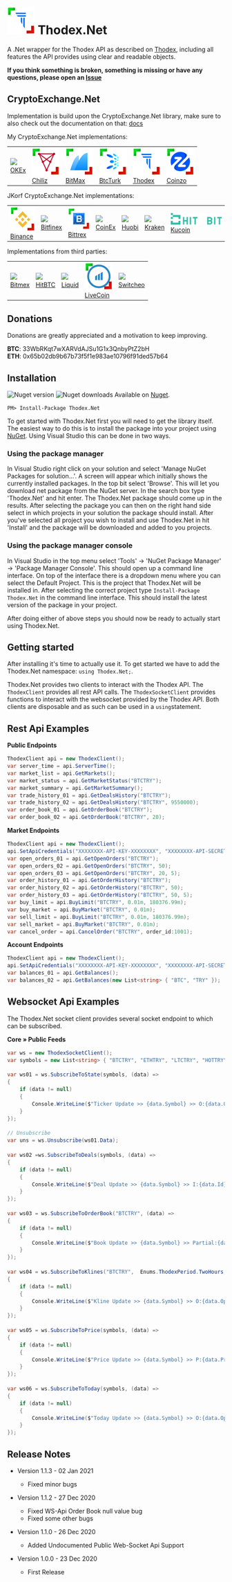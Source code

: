 ﻿# ![Icon](https://github.com/burakoner/Thodex.Net/blob/master/Thodex.Net/Icon/icon.png?raw=true) Thodex.Net 

A .Net wrapper for the Thodex API as described on [Thodex](https://api.thodex.com), including all features the API provides using clear and readable objects.

**If you think something is broken, something is missing or have any questions, please open an [Issue](https://github.com/burakoner/Thodex.Net/issues)**

## CryptoExchange.Net
Implementation is build upon the CryptoExchange.Net library, make sure to also check out the documentation on that: [docs](https://github.com/JKorf/CryptoExchange.Net)

My CryptoExchange.Net implementations:
<table>
<tr>
<td><a href="https://github.com/burakoner/OKEx.Net"><img src="https://github.com/burakoner/OKEx.Net/blob/master/Okex.Net/Icon/icon.png?raw=true"></a>
<br />
<a href="https://github.com/burakoner/OKEx.Net">OKEx</a>
</td>
<td><a href="https://github.com/burakoner/Chiliz.Net"><img src="https://github.com/burakoner/Chiliz.Net/blob/master/Chiliz.Net/Icon/icon.png?raw=true"></a>
<br />
<a href="https://github.com/burakoner/Chiliz.Net">Chiliz</a>
</td>
<td><a href="https://github.com/burakoner/BitMax.Net"><img src="https://github.com/burakoner/BitMax.Net/blob/master/BitMax.Net/Icon/icon.png?raw=true"></a>
<br />
<a href="https://github.com/burakoner/BitMax.Net">BitMax</a>
</td>
<td><a href="https://github.com/burakoner/BtcTurk.Net"><img src="https://github.com/burakoner/BtcTurk.Net/blob/master/BtcTurk.Net/Icon/icon.png?raw=true"></a>
<br />
<a href="https://github.com/burakoner/BtcTurk.Net">BtcTurk</a>
</td>
<td><a href="https://github.com/burakoner/Thodex.Net"><img src="https://github.com/burakoner/Thodex.Net/blob/master/Thodex.Net/Icon/icon.png?raw=true"></a>
<br />
<a href="https://github.com/burakoner/Thodex.Net">Thodex</a>
</td>
<td><a href="https://github.com/burakoner/Coinzo.Net"><img src="https://github.com/burakoner/Coinzo.Net/blob/master/Coinzo.Net/Icon/icon.png?raw=true"></a>
<br />
<a href="https://github.com/burakoner/Coinzo.Net">Coinzo</a>
</td>
</tr>
</table>

JKorf CryptoExchange.Net implementations:
<table>
<tr>
<td><a href="https://github.com/JKorf/Binance.Net"><img src="https://github.com/JKorf/Binance.Net/blob/master/Binance.Net/Icon/icon.png?raw=true"></a>
<br />
<a href="https://github.com/JKorf/Binance.Net">Binance</a>
</td>
<td><a href="https://github.com/JKorf/Bitfinex.Net"><img src="https://github.com/JKorf/Bitfinex.Net/blob/master/Bitfinex.Net/Icon/icon.png?raw=true"></a>
<br />
<a href="https://github.com/JKorf/Bitfinex.Net">Bitfinex</a>
</td>
<td><a href="https://github.com/JKorf/Bittrex.Net"><img src="https://github.com/JKorf/Bittrex.Net/blob/master/Bittrex.Net/Icon/icon.png?raw=true"></a>
<br />
<a href="https://github.com/JKorf/Bittrex.Net">Bittrex</a>
</td>
<td><a href="https://github.com/JKorf/CoinEx.Net"><img src="https://github.com/JKorf/CoinEx.Net/blob/master/CoinEx.Net/Icon/icon.png?raw=true"></a>
<br />
<a href="https://github.com/JKorf/CoinEx.Net">CoinEx</a>
</td>
<td><a href="https://github.com/JKorf/Huobi.Net"><img src="https://github.com/JKorf/Huobi.Net/blob/master/Huobi.Net/Icon/icon.png?raw=true"></a>
<br />
<a href="https://github.com/JKorf/Huobi.Net">Huobi</a>
</td>
<td><a href="https://github.com/JKorf/Kraken.Net"><img src="https://github.com/JKorf/Kraken.Net/blob/master/Kraken.Net/Icon/icon.png?raw=true"></a>
<br />
<a href="https://github.com/JKorf/Kraken.Net">Kraken</a>
</td>
<td><a href="https://github.com/JKorf/Kucoin.Net"><img src="https://github.com/JKorf/Kucoin.Net/blob/master/Kucoin.Net/Icon/icon.png?raw=true"></a>
<br />
<a href="https://github.com/JKorf/Kucoin.Net">Kucoin</a>
</td>
</tr>
</table>

Implementations from third parties:
<table>
<tr>
<td><a href="https://github.com/ridicoulous/Bitmex.Net"><img src="https://github.com/ridicoulous/Bitmex.Net/blob/master/Bitmex.Net/Icon/icon.png"></a>
<br />
<a href="https://github.com/ridicoulous/Bitmex.Net">Bitmex</a>
</td>
<td><a href="https://github.com/intelligences/HitBTC.Net"><img src="https://github.com/intelligences/HitBTC.Net/blob/master/src/HitBTC.Net/Icon/icon.png?raw=true"></a>
<br />
<a href="https://github.com/intelligences/HitBTC.Net">HitBTC</a>
</td>
<td><a href="https://github.com/ridicoulous/LiquidQuoine.Net"><img src="https://github.com/ridicoulous/LiquidQuoine.Net/blob/master/Resources/icon.png?raw=true"></a>
<br />
<a href="https://github.com/ridicoulous/LiquidQuoine.Net">Liquid</a>
</td>
<td><a href="https://github.com/EricGarnier/LiveCoin.Net"><img src="https://github.com/EricGarnier/LiveCoin.Net/blob/master/LiveCoin.Net/Icon/icon.png?raw=true"></a>
<br />
<a href="https://github.com/EricGarnier/LiveCoin.Net">LiveCoin</a>
</td>
<td><a href="https://github.com/Zaliro/Switcheo.Net"><img src="https://github.com/Zaliro/Switcheo.Net/blob/master/Resources/switcheo-coin.png?raw=true"></a>
<br />
<a href="https://github.com/Zaliro/Switcheo.Net">Switcheo</a>
</td>
</tr>
</table>

## Donations
Donations are greatly appreciated and a motivation to keep improving.

**BTC**:  33WbRKqt7wXARVdAJSu1G1x3QnbyPtZ2bH  
**ETH**:  0x65b02db9b67b73f5f1e983ae10796f91ded57b64  

## Installation
![Nuget version](https://img.shields.io/nuget/v/Thodex.Net.svg)  ![Nuget downloads](https://img.shields.io/nuget/dt/Thodex.Net.svg)
Available on [Nuget](https://www.nuget.org/packages/Thodex.Net).
```
PM> Install-Package Thodex.Net
```
To get started with Thodex.Net first you will need to get the library itself. The easiest way to do this is to install the package into your project using  [NuGet](https://www.nuget.org/packages/Thodex.Net). Using Visual Studio this can be done in two ways.

### Using the package manager
In Visual Studio right click on your solution and select 'Manage NuGet Packages for solution...'. A screen will appear which initially shows the currently installed packages. In the top bit select 'Browse'. This will let you download net package from the NuGet server. In the search box type 'Thodex.Net' and hit enter. The Thodex.Net package should come up in the results. After selecting the package you can then on the right hand side select in which projects in your solution the package should install. After you've selected all project you wish to install and use Thodex.Net in hit 'Install' and the package will be downloaded and added to you projects.

### Using the package manager console
In Visual Studio in the top menu select 'Tools' -> 'NuGet Package Manager' -> 'Package Manager Console'. This should open up a command line interface. On top of the interface there is a dropdown menu where you can select the Default Project. This is the project that Thodex.Net will be installed in. After selecting the correct project type  `Install-Package Thodex.Net`  in the command line interface. This should install the latest version of the package in your project.

After doing either of above steps you should now be ready to actually start using Thodex.Net.
## Getting started
After installing it's time to actually use it. To get started we have to add the Thodex.Net namespace:  `using Thodex.Net;`.

Thodex.Net provides two clients to interact with the Thodex API. The  `ThodexClient`  provides all rest API calls. The  `ThodexSocketClient` provides functions to interact with the websocket provided by the Thodex API. Both clients are disposable and as such can be used in a  `using`statement.

## Rest Api Examples
**Public Endpoints**
```C#
ThodexClient api = new ThodexClient();
var server_time = api.ServerTime();
var market_list = api.GetMarkets();
var market_status = api.GetMarketStatus("BTCTRY");
var market_summary = api.GetMarketSummary();
var trade_history_01 = api.GetDealsHistory("BTCTRY");
var trade_history_02 = api.GetDealsHistory("BTCTRY", 9550000);
var order_book_01 = api.GetOrderBook("BTCTRY");
var order_book_02 = api.GetOrderBook("BTCTRY", 20);
```

**Market Endpoints**
```C#
ThodexClient api = new ThodexClient();
api.SetApiCredentials("XXXXXXXX-API-KEY-XXXXXXXX", "XXXXXXXX-API-SECRET-XXXXXXXX");
var open_orders_01 = api.GetOpenOrders("BTCTRY");
var open_orders_02 = api.GetOpenOrders("BTCTRY", 50);
var open_orders_03 = api.GetOpenOrders("BTCTRY", 20, 5);
var order_history_01 = api.GetOrderHistory("BTCTRY");
var order_history_02 = api.GetOrderHistory("BTCTRY", 50);
var order_history_03 = api.GetOrderHistory("BTCTRY", 50, 5);
var buy_limit = api.BuyLimit("BTCTRY", 0.01m, 180376.99m);
var buy_market = api.BuyMarket("BTCTRY", 0.01m);
var sell_limit = api.BuyLimit("BTCTRY", 0.01m, 180376.99m);
var sell_market = api.BuyMarket("BTCTRY", 0.01m);
var cancel_order = api.CancelOrder("BTCTRY", order_id:1001);
```

**Account Endpoints**
```C#
ThodexClient api = new ThodexClient();
api.SetApiCredentials("XXXXXXXX-API-KEY-XXXXXXXX", "XXXXXXXX-API-SECRET-XXXXXXXX");
var balances_01 = api.GetBalances();
var balances_02 = api.GetBalances(new List<string> { "BTC", "TRY" });
```

## Websocket Api Examples
The Thodex.Net socket client provides several socket endpoint to which can be subscribed.

**Core » Public Feeds**
```C#
var ws = new ThodexSocketClient();
var symbols = new List<string> { "BTCTRY", "ETHTRY", "LTCTRY", "HOTTRY", "HOTUSDT", "DASHTRY", "LINKUSDT", "DOGETRY", "LINKTRY", "BATUSDT", "XRPTRY", "BATTRY", "XLMTRY", "BCHTRY", "EOSTRY", "XEMTRY", "BTGTRY", "ETCTRY", "USDTTRY", "TRXTRY", "BTTTRY", "ADATRY", "XMRTRY", "ZECTRY", "BTCUSDT", "ETHUSDT", "LTCUSDT", "DOGEUSDT", "XRPUSDT", "XLMUSDT", "BCHUSDT", "EOSUSDT", "ETCUSDT", "TRXUSDT", "ETHBTC", "TRXBTC", "XRPBTC", "LTCBTC", "BCHBTC", "XLMBTC" };

var ws01 = ws.SubscribeToState(symbols, (data) =>
{
    if (data != null)
    {
        Console.WriteLine($"Ticker Update >> {data.Symbol} >> O:{data.Open} H:{data.High} L:{data.Low} C:{data.Close} SV:{data.StockVolume} MV:{data.MoneyVolume}");
    }
});

// Unsubscribe
var uns = ws.Unsubscribe(ws01.Data);

var ws02 =ws.SubscribeToDeals(symbols, (data) =>
{
    if (data != null)
    {
        Console.WriteLine($"Deal Update >> {data.Symbol} >> I:{data.Id} T:{data.UtcTime} S:{data.Side} P:{data.Price} A:{data.Amount}");
    }
});

var ws03 = ws.SubscribeToOrderBook("BTCTRY", (data) =>
{
    if (data != null)
    {
        Console.WriteLine($"Book Update >> {data.Symbol} >> Partial:{data.IsPartial} Bids:{data.Bids.Count()} Asks:{data.Asks.Count()}");
    }
});

var ws04 = ws.SubscribeToKlines("BTCTRY",  Enums.ThodexPeriod.TwoHours, (data) =>
{
    if (data != null)
    {
        Console.WriteLine($"Kline Update >> {data.Symbol} >> O:{data.Open} H:{data.High} L:{data.Low} C:{data.Close} SV:{data.StockVolume} MV:{data.MoneyVolume}");
    }
});

var ws05 = ws.SubscribeToPrice(symbols, (data) =>
{
    if (data != null)
    {
        Console.WriteLine($"Price Update >> {data.Symbol} >> P:{data.Price}");
    }
});

var ws06 = ws.SubscribeToToday(symbols, (data) =>
{
    if (data != null)
    {
        Console.WriteLine($"Today Update >> {data.Symbol} >> O:{data.Open} H:{data.High} L:{data.Low} C:{data.Last} V:{data.Volume} D:{data.Deal}");
    }
});
```

## Release Notes
* Version 1.1.3 - 02 Jan 2021
    * Fixed minor bugs

* Version 1.1.2 - 27 Dec 2020
    * Fixed WS-Api Order Book null value bug
    * Fixed some other bugs

* Version 1.1.0 - 26 Dec 2020
    * Added Undocumented Public Web-Socket Api Support

* Version 1.0.0 - 23 Dec 2020
    * First Release